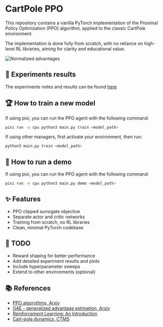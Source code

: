 # CartPole PPO

This repository contains a vanilla PyTorch implementation of the Proximal Policy Optimization (PPO) algorithm, applied to the classic CartPole environment.

The implementation is done fully from scratch, with no reliance on high-level RL libraries, aiming for clarity and educational value.

![Normalized advantages](https://drive.google.com/uc?export=view&id=1bh_3He6xfmcJ8CKQfX58gg_p00JhRC75)

## 🔬 Experiments results

The experiments notes and results can be found [here](experiments)

## 🏆 How to train a new model

If using pixi, you can run the PPO agent with the following command:
```bash
pixi run -e cpu python3 main.py train <model_path>
```

If using other managers, first activate your environment, then run:
```bash
python3 main.py train <model_path>
```

## 🏃 How to run a demo

If using pixi, you can run the PPO agent with the following command:
```bash
pixi run -e cpu python3 main.py demo <model_path>
```


## ✨ Features

- PPO clipped surrogate objective
- Separate actor and critic networks
- Training from scratch, no RL libraries
- Clean, minimal PyTorch codebase

## 🌱 TODO

- Reward shaping for better performance
- Add detailed experiment results and plots
- Include hyperparameter sweeps
- Extend to other environments (optional)

## 📚 References

- [PPO algorythms, Arxiv](https://arxiv.org/pdf/1707.06347)
- [GAE - generalized advantage estimation, Arxiv](https://arxiv.org/pdf/1506.02438)
- [Reinforcement Learning: An Introduction](http://incompleteideas.net/book/the-book-2nd.html)
- [Cart-pole dynamics, CTMS](https://ctms.engin.umich.edu/CTMS/index.php?example=InvertedPendulum&section=SystemModeling)
